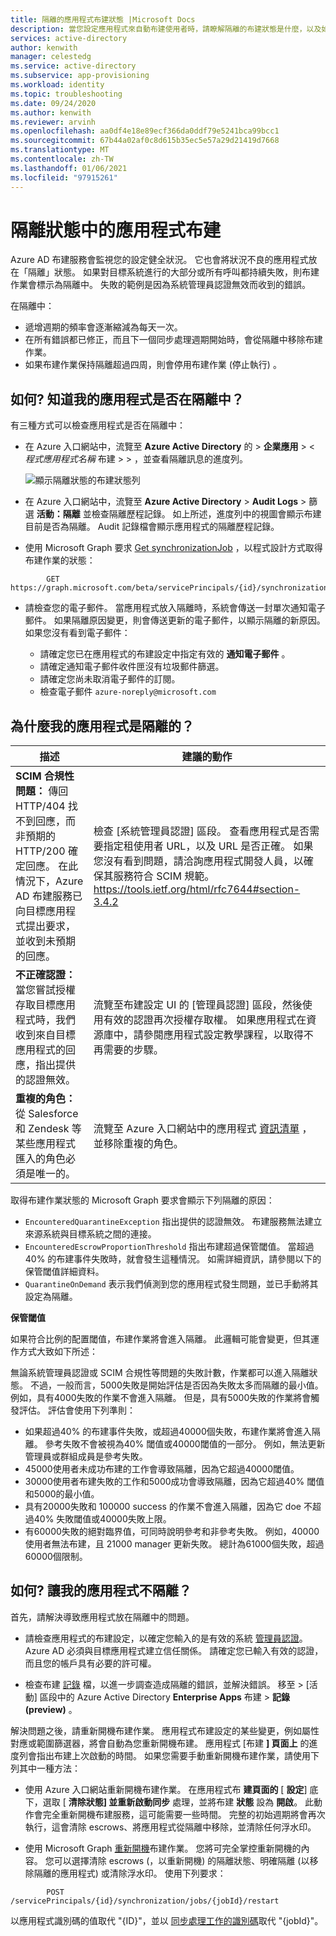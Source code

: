 ```yaml
---
title: 隔離的應用程式布建狀態 |Microsoft Docs
description: 當您設定應用程式來自動布建使用者時，請瞭解隔離的布建狀態是什麼，以及如何將它清除。
services: active-directory
author: kenwith
manager: celestedg
ms.service: active-directory
ms.subservice: app-provisioning
ms.workload: identity
ms.topic: troubleshooting
ms.date: 09/24/2020
ms.author: kenwith
ms.reviewer: arvinh
ms.openlocfilehash: aa0df4e18e89ecf366da0ddf79e5241bca99bcc1
ms.sourcegitcommit: 67b44a02af0c8d615b35ec5e57a29d21419d7668
ms.translationtype: MT
ms.contentlocale: zh-TW
ms.lasthandoff: 01/06/2021
ms.locfileid: "97915261"
---
```

# <a name="application-provisioning-in-quarantine-status"></a>隔離狀態中的應用程式布建

Azure AD 布建服務會監視您的設定健全狀況。 它也會將狀況不良的應用程式放在「隔離」狀態。 如果對目標系統進行的大部分或所有呼叫都持續失敗，則布建作業會標示為隔離中。 失敗的範例是因為系統管理員認證無效而收到的錯誤。

在隔離中：
- 遞增週期的頻率會逐漸縮減為每天一次。
- 在所有錯誤都已修正，而且下一個同步處理週期開始時，會從隔離中移除布建作業。 
- 如果布建作業保持隔離超過四周，則會停用布建作業 (停止執行) 。

## <a name="how-do-i-know-if-my-application-is-in-quarantine"></a>如何? 知道我的應用程式是否在隔離中？

有三種方式可以檢查應用程式是否在隔離中：
  
- 在 Azure 入口網站中，流覽至 **Azure Active Directory** 的  >  **企業應用**  >  &lt; *程式應用程式名稱* 布建 &gt;  >   ，並查看隔離訊息的進度列。   

  ![顯示隔離狀態的布建狀態列](./media/application-provisioning-quarantine-status/progress-bar-quarantined.png)

- 在 Azure 入口網站中，流覽至 **Azure Active Directory**  >  **Audit Logs** > 篩選 **活動：隔離** 並檢查隔離歷程記錄。 如上所述，進度列中的視圖會顯示布建目前是否為隔離。 Audit 記錄檔會顯示應用程式的隔離歷程記錄。 

- 使用 Microsoft Graph 要求 [Get synchronizationJob](/graph/api/synchronization-synchronizationjob-get?tabs=http&view=graph-rest-beta&preserve-view=true) ，以程式設計方式取得布建作業的狀態：

```microsoft-graph
        GET https://graph.microsoft.com/beta/servicePrincipals/{id}/synchronization/jobs/{jobId}/
```

- 請檢查您的電子郵件。 當應用程式放入隔離時，系統會傳送一封單次通知電子郵件。 如果隔離原因變更，則會傳送更新的電子郵件，以顯示隔離的新原因。 如果您沒有看到電子郵件：

  - 請確定您已在應用程式的布建設定中指定有效的 **通知電子郵件** 。
  - 請確定通知電子郵件收件匣沒有垃圾郵件篩選。
  - 請確定您尚未取消電子郵件的訂閱。
  - 檢查電子郵件 `azure-noreply@microsoft.com`

## <a name="why-is-my-application-in-quarantine"></a>為什麼我的應用程式是隔離的？

|描述|建議的動作|
|---|---|
|**SCIM 合規性問題：** 傳回 HTTP/404 找不到回應，而非預期的 HTTP/200 確定回應。 在此情況下，Azure AD 布建服務已向目標應用程式提出要求，並收到未預期的回應。|檢查 [系統管理員認證] 區段。 查看應用程式是否需要指定租使用者 URL，以及 URL 是否正確。 如果您沒有看到問題，請洽詢應用程式開發人員，以確保其服務符合 SCIM 規範。 https://tools.ietf.org/html/rfc7644#section-3.4.2 |
|**不正確認證：** 當您嘗試授權存取目標應用程式時，我們收到來自目標應用程式的回應，指出提供的認證無效。|流覽至布建設定 UI 的 [管理員認證] 區段，然後使用有效的認證再次授權存取權。 如果應用程式在資源庫中，請參閱應用程式設定教學課程，以取得不再需要的步驟。|
|**重複的角色：** 從 Salesforce 和 Zendesk 等某些應用程式匯入的角色必須是唯一的。 |流覽至 Azure 入口網站中的應用程式 [資訊清單](../develop/reference-app-manifest.md) ，並移除重複的角色。|

 取得布建作業狀態的 Microsoft Graph 要求會顯示下列隔離的原因：
- `EncounteredQuarantineException` 指出提供的認證無效。 布建服務無法建立來源系統與目標系統之間的連接。
- `EncounteredEscrowProportionThreshold` 指出布建超過保管閾值。 當超過40% 的布建事件失敗時，就會發生這種情況。 如需詳細資訊，請參閱以下的保管閾值詳細資料。
- `QuarantineOnDemand` 表示我們偵測到您的應用程式發生問題，並已手動將其設定為隔離。

**保管閾值**

如果符合比例的配置閾值，布建作業將會進入隔離。 此邏輯可能會變更，但其運作方式大致如下所述： 

無論系統管理員認證或 SCIM 合規性等問題的失敗計數，作業都可以進入隔離狀態。 不過，一般而言，5000失敗是開始評估是否因為失敗太多而隔離的最小值。 例如，具有4000失敗的作業不會進入隔離。 但是，具有5000失敗的作業將會觸發評估。 評估會使用下列準則：  
- 如果超過40% 的布建事件失敗，或超過40000個失敗，布建作業將會進入隔離。 參考失敗不會被視為40% 閾值或40000閾值的一部分。 例如，無法更新管理員或群組成員是參考失敗。
- 45000使用者未成功布建的工作會導致隔離，因為它超過40000閾值。
- 30000使用者布建失敗的工作和5000成功會導致隔離，因為它超過40% 閾值和5000的最小值。
- 具有20000失敗和 100000 success 的作業不會進入隔離，因為它 doe 不超過40% 失敗閾值或40000失敗上限。  
- 有60000失敗的絕對臨界值，可同時說明參考和非參考失敗。 例如，40000使用者無法布建，且 21000 manager 更新失敗。 總計為61000個失敗，超過60000個限制。


## <a name="how-do-i-get-my-application-out-of-quarantine"></a>如何? 讓我的應用程式不隔離？

首先，請解決導致應用程式放在隔離中的問題。

- 請檢查應用程式的布建設定，以確定您輸入的是有效的系統 [管理員認證](../app-provisioning/configure-automatic-user-provisioning-portal.md#configuring-automatic-user-account-provisioning)。 Azure AD 必須與目標應用程式建立信任關係。 請確定您已輸入有效的認證，而且您的帳戶具有必要的許可權。

- 檢查布建 [記錄](../reports-monitoring/concept-provisioning-logs.md) 檔，以進一步調查造成隔離的錯誤，並解決錯誤。 移至 &gt; [活動] 區段中的 Azure Active Directory **Enterprise Apps** 布建 &gt; **記錄 (preview)** 。 

解決問題之後，請重新開機布建作業。 應用程式布建設定的某些變更，例如屬性對應或範圍篩選器，將會自動為您重新開機布建。 應用程式 [布建 **] 頁面上** 的進度列會指出布建上次啟動的時間。 如果您需要手動重新開機布建作業，請使用下列其中一種方法：  

- 使用 Azure 入口網站重新開機布建作業。 在應用程式布 **建頁面的** [ **設定**] 底下，選取 [ **清除狀態] 並重新啟動同步** 處理，並將布建 **狀態** 設為 **開啟**。 此動作會完全重新開機布建服務，這可能需要一些時間。 完整的初始週期將會再次執行，這會清除 escrows、將應用程式從隔離中移除，並清除任何浮水印。

- 使用 Microsoft Graph [重新開機](/graph/api/synchronization-synchronizationjob-restart?tabs=http&view=graph-rest-beta&preserve-view=true)布建作業。 您將可完全掌控重新開機的內容。 您可以選擇清除 escrows (，以重新開機) 的隔離狀態、明確隔離 (以移除隔離的應用程式) 或清除浮水印。 使用下列要求：
 
```microsoft-graph
        POST /servicePrincipals/{id}/synchronization/jobs/{jobId}/restart
```

以應用程式識別碼的值取代 "{ID}"，並以 [同步處理工作的識別碼](/graph/api/resources/synchronization-configure-with-directory-extension-attributes?tabs=http&view=graph-rest-beta&preserve-view=true#list-synchronization-jobs-in-the-context-of-the-service-principal)取代 "{jobId}"。
